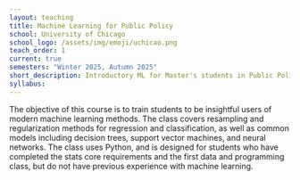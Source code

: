 ```yaml
---
layout: teaching
title: Machine Learning for Public Policy
school: University of Chicago
school_logo: /assets/img/emoji/uchicao.png
teach_order: 1
current: true
semesters: "Winter 2025, Autumn 2025"
short_description: Introductory ML for Master's students in Public Policy.
syllabus: 
---
```


The objective of this course is to train students to be insightful users of modern machine learning methods. The class covers resampling and regularization methods for regression and classification, as well as common models including decision trees, support vector machines, and neural networks. The class uses Python, and is designed for students who have completed the stats core requirements and the first data and programming class, but do not have previous experience with machine learning.